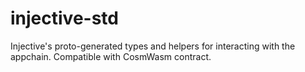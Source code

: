 # injective-std

Injective's proto-generated types and helpers for interacting with the appchain. Compatible with CosmWasm contract.

